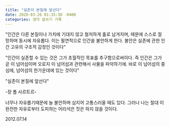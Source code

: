 ```yaml
---
title: "실존이 본질에 앞선다"
date: 2020-03-26 01:35:30 -0400
categories: 생각 글쓰기 기록
---
```


"인간은 다른 본질이나 가치에 기대지 않고 철저하게 홀로 남겨지며, 때문에 스스로 절망하며 동시에 자유롭다. 이는 필연적으로 인간을 불안하게 한다. 불안은 실존에 관한 인간 고유의 구조적 감정인 것이다"

"인간이 실존할 수 있는 것은 그가 초월적인 목표를 추구함으로써이다. 즉 인간은 그가 곧 이 넘어섬이며 오로지 이 넘어섬과 관련해서 사물을 파악하기에. 바로 이 넘어섬의 중심에, 넘어섬의 한가운데에 있는 것이다"

"실존이 본질에 앞선다"

-장 폴 사르트르-


너무나 자유롭기때문에 늘 불안하며 심지어 고통스러울 때도 있다. 그러나 나는 절대 이 완전한 자유로부터 도피하는 어리석은 짓은 하지 않을 것이다.

2012.07.14
